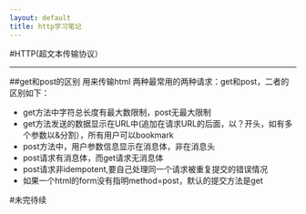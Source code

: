 ```yaml
---
layout: default
title: http学习笔记
---
```


#HTTP(超文本传输协议）
***
##get和post的区别
用来传输html
两种最常用的两种请求：get和post，二者的区别如下：

- get方法中字符总长度有最大数限制，post无最大限制
- get方法发送的数据显示在URL中(追加在请求URL的后面，以？开头，如有多个参数以&分割），所有用户可以bookmark
- post方法中，用户参数信息显示在消息体，非在消息头
- post请求有消息体，而get请求无消息体
- post请求非idempotent,要自己处理同一个请求被重复提交的错误情况
- 如果一个html的form没有指明method=post，默认的提交方法是get

#未完待续